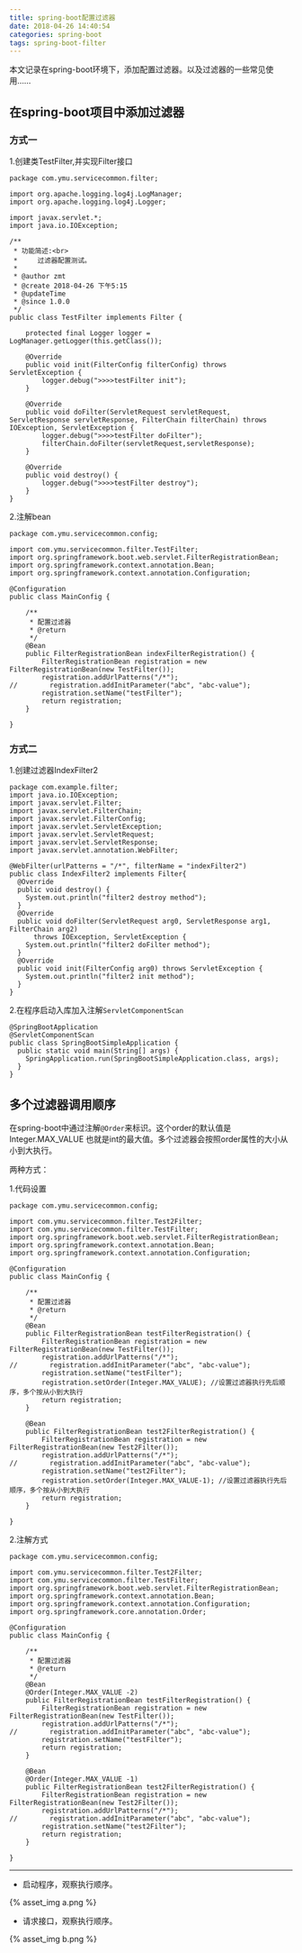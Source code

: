 ```yaml
---
title: spring-boot配置过滤器
date: 2018-04-26 14:40:54
categories: spring-boot
tags: spring-boot-filter
---
```


本文记录在spring-boot环境下，添加配置过滤器。以及过滤器的一些常见使用……

## 在spring-boot项目中添加过滤器

### 方式一

1.创建类TestFilter,并实现Filter接口

    package com.ymu.servicecommon.filter;
    
    import org.apache.logging.log4j.LogManager;
    import org.apache.logging.log4j.Logger;
    
    import javax.servlet.*;
    import java.io.IOException;
    
    /**
     * 功能简述:<br>
     *     过滤器配置测试。
     *
     * @author zmt
     * @create 2018-04-26 下午5:15
     * @updateTime
     * @since 1.0.0
     */
    public class TestFilter implements Filter {
    
        protected final Logger logger = LogManager.getLogger(this.getClass());
    
        @Override
        public void init(FilterConfig filterConfig) throws ServletException {
            logger.debug(">>>>testFilter init");
        }
    
        @Override
        public void doFilter(ServletRequest servletRequest, ServletResponse servletResponse, FilterChain filterChain) throws IOException, ServletException {
            logger.debug(">>>>testFilter doFilter");
            filterChain.doFilter(servletRequest,servletResponse);
        }
    
        @Override
        public void destroy() {
            logger.debug(">>>>testFilter destroy");
        }
    }

2.注解bean

    package com.ymu.servicecommon.config;
    
    import com.ymu.servicecommon.filter.TestFilter;
    import org.springframework.boot.web.servlet.FilterRegistrationBean;
    import org.springframework.context.annotation.Bean;
    import org.springframework.context.annotation.Configuration;
    
    @Configuration
    public class MainConfig {
    
        /**
         * 配置过滤器
         * @return
         */
        @Bean
        public FilterRegistrationBean indexFilterRegistration() {
            FilterRegistrationBean registration = new FilterRegistrationBean(new TestFilter());
            registration.addUrlPatterns("/*");
    //        registration.addInitParameter("abc", "abc-value");
            registration.setName("testFilter");
            return registration;
        }
    
    }


### 方式二

1.创建过滤器IndexFilter2

    package com.example.filter;
    import java.io.IOException;
    import javax.servlet.Filter;
    import javax.servlet.FilterChain;
    import javax.servlet.FilterConfig;
    import javax.servlet.ServletException;
    import javax.servlet.ServletRequest;
    import javax.servlet.ServletResponse;
    import javax.servlet.annotation.WebFilter;
    
    @WebFilter(urlPatterns = "/*", filterName = "indexFilter2")
    public class IndexFilter2 implements Filter{
      @Override
      public void destroy() {
        System.out.println("filter2 destroy method");
      }
      @Override
      public void doFilter(ServletRequest arg0, ServletResponse arg1, FilterChain arg2)
          throws IOException, ServletException {
        System.out.println("filter2 doFilter method");
      }
      @Override
      public void init(FilterConfig arg0) throws ServletException {
        System.out.println("filter2 init method");
      }
    }

2.在程序启动入库加入注解`ServletComponentScan`

    @SpringBootApplication
    @ServletComponentScan
    public class SpringBootSimpleApplication {
      public static void main(String[] args) {
        SpringApplication.run(SpringBootSimpleApplication.class, args);
      }
    }

## 多个过滤器调用顺序

在spring-boot中通过注解`@Order`来标识。这个order的默认值是Integer.MAX_VALUE 也就是int的最大值。多个过滤器会按照order属性的大小从小到大执行。

两种方式：

1.代码设置

    package com.ymu.servicecommon.config;
    
    import com.ymu.servicecommon.filter.Test2Filter;
    import com.ymu.servicecommon.filter.TestFilter;
    import org.springframework.boot.web.servlet.FilterRegistrationBean;
    import org.springframework.context.annotation.Bean;
    import org.springframework.context.annotation.Configuration;
    
    @Configuration
    public class MainConfig {
    
        /**
         * 配置过滤器
         * @return
         */
        @Bean
        public FilterRegistrationBean testFilterRegistration() {
            FilterRegistrationBean registration = new FilterRegistrationBean(new TestFilter());
            registration.addUrlPatterns("/*");
    //        registration.addInitParameter("abc", "abc-value");
            registration.setName("testFilter");
            registration.setOrder(Integer.MAX_VALUE); //设置过滤器执行先后顺序，多个按从小到大执行
            return registration;
        }
    
        @Bean
        public FilterRegistrationBean test2FilterRegistration() {
            FilterRegistrationBean registration = new FilterRegistrationBean(new Test2Filter());
            registration.addUrlPatterns("/*");
    //        registration.addInitParameter("abc", "abc-value");
            registration.setName("test2Filter");
            registration.setOrder(Integer.MAX_VALUE-1); //设置过滤器执行先后顺序，多个按从小到大执行
            return registration;
        }
    
    }

    
2.注解方式
    
    package com.ymu.servicecommon.config;
    
    import com.ymu.servicecommon.filter.Test2Filter;
    import com.ymu.servicecommon.filter.TestFilter;
    import org.springframework.boot.web.servlet.FilterRegistrationBean;
    import org.springframework.context.annotation.Bean;
    import org.springframework.context.annotation.Configuration;
    import org.springframework.core.annotation.Order;
    
    @Configuration
    public class MainConfig {
    
        /**
         * 配置过滤器
         * @return
         */
        @Bean
        @Order(Integer.MAX_VALUE -2)
        public FilterRegistrationBean testFilterRegistration() {
            FilterRegistrationBean registration = new FilterRegistrationBean(new TestFilter());
            registration.addUrlPatterns("/*");
    //        registration.addInitParameter("abc", "abc-value");
            registration.setName("testFilter");
            return registration;
        }
    
        @Bean
        @Order(Integer.MAX_VALUE -1)
        public FilterRegistrationBean test2FilterRegistration() {
            FilterRegistrationBean registration = new FilterRegistrationBean(new Test2Filter());
            registration.addUrlPatterns("/*");
    //        registration.addInitParameter("abc", "abc-value");
            registration.setName("test2Filter");
            return registration;
        }
    
    }
    
----------------------------------------------------    

- 启动程序，观察执行顺序。

{% asset_img a.png %} 

- 请求接口，观察执行顺序。

{% asset_img b.png %}
